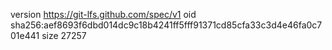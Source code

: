 version https://git-lfs.github.com/spec/v1
oid sha256:aef8693f6dbd014dc9c18b4241ff5fff91371cd85cfa33c3d4e46fa0c701e441
size 27257
